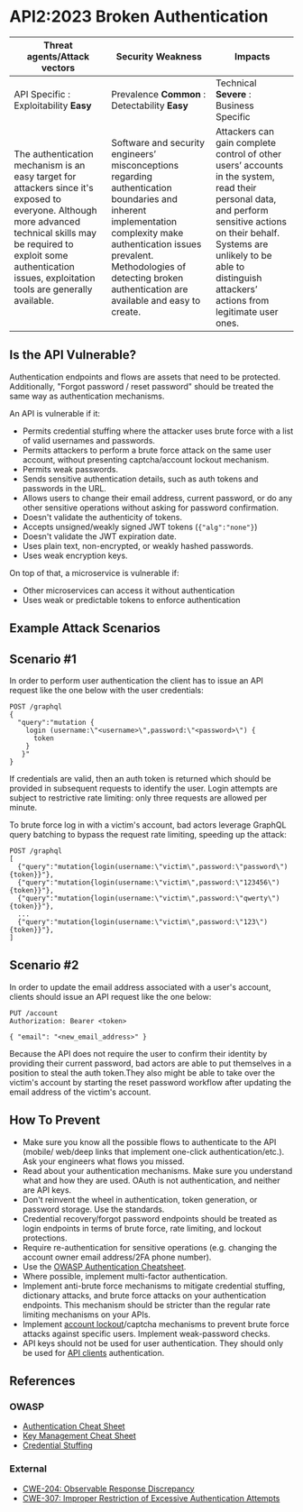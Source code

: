 API2:2023 Broken Authentication
===============================

| Threat agents/Attack vectors | Security Weakness | Impacts |
| - | - | - |
| API Specific : Exploitability **Easy** | Prevalence **Common** : Detectability **Easy** | Technical **Severe** : Business Specific |
| The authentication mechanism is an easy target for attackers since it's exposed to everyone. Although more advanced technical skills may be required to exploit some authentication issues, exploitation tools are generally available. | Software and security engineers’ misconceptions regarding authentication boundaries and inherent implementation complexity make authentication issues prevalent. Methodologies of detecting broken authentication are available and easy to create. | Attackers can gain complete control of other users’ accounts in the system, read their personal data, and perform sensitive actions on their behalf. Systems are unlikely to be able to distinguish attackers’ actions from legitimate user ones. |

## Is the API Vulnerable?

Authentication endpoints and flows are assets that need to be protected. Additionally, "Forgot password / reset password" should be treated the same way
as authentication mechanisms.

An API is vulnerable if it:

* Permits credential stuffing where the attacker uses brute force with a list
  of valid usernames and passwords.
* Permits attackers to perform a brute force attack on the same user account,
  without presenting captcha/account lockout mechanism.
* Permits weak passwords.
* Sends sensitive authentication details, such as auth tokens and passwords in
  the URL.
* Allows users to change their email address, current password, or do any other
  sensitive operations without asking for password confirmation.
* Doesn't validate the authenticity of tokens.
* Accepts unsigned/weakly signed JWT tokens (`{"alg":"none"}`)
* Doesn't validate the JWT expiration date.
* Uses plain text, non-encrypted, or weakly hashed passwords.
* Uses weak encryption keys.

On top of that, a microservice is vulnerable if:

* Other microservices can access it without authentication
* Uses weak or predictable tokens to enforce authentication

## Example Attack Scenarios

## Scenario #1

In order to perform user authentication the client has to issue an API request
like the one below with the user credentials:

```
POST /graphql
{
  "query":"mutation {
    login (username:\"<username>\",password:\"<password>\") {
      token
    }
   }"
}
```

If credentials are valid, then an auth token is returned which should be
provided in subsequent requests to identify the user. Login attempts are
subject to restrictive rate limiting: only three requests are allowed per
minute.

To brute force log in with a victim's account, bad actors leverage GraphQL
query batching to bypass the request rate limiting, speeding up the attack:

```
POST /graphql
[
  {"query":"mutation{login(username:\"victim\",password:\"password\"){token}}"},
  {"query":"mutation{login(username:\"victim\",password:\"123456\"){token}}"},
  {"query":"mutation{login(username:\"victim\",password:\"qwerty\"){token}}"},
  ...
  {"query":"mutation{login(username:\"victim\",password:\"123\"){token}}"},
]
```

## Scenario #2

In order to update the email address associated with a user's account, clients
should issue an API request like the one below:

```
PUT /account
Authorization: Bearer <token>

{ "email": "<new_email_address>" }
```

Because the API does not require the user to confirm their identity by
providing their current password, bad actors are able to put themselves in a
position to steal the auth token.They also might be able to take over the
victim's account by starting the reset password workflow after updating the
email address of the victim's account.

## How To Prevent

* Make sure you know all the possible flows to authenticate to the API
  (mobile/ web/deep links that implement one-click authentication/etc.). Ask
  your engineers what flows you missed.
* Read about your authentication mechanisms. Make sure you understand what and
  how they are used. OAuth is not authentication, and neither are API keys.
* Don't reinvent the wheel in authentication, token generation, or password
  storage. Use the standards.
* Credential recovery/forgot password endpoints should be treated as login
  endpoints in terms of brute force, rate limiting, and lockout protections.
* Require re-authentication for sensitive operations (e.g. changing the account
  owner email address/2FA phone number).
* Use the [OWASP Authentication Cheatsheet][1].
* Where possible, implement multi-factor authentication.
* Implement anti-brute force mechanisms to mitigate credential stuffing,
  dictionary attacks, and brute force attacks on your authentication endpoints.
  This mechanism should be stricter than the regular rate limiting mechanisms
  on your APIs.
* Implement [account lockout][2]/captcha mechanisms to prevent brute force
  attacks against specific users. Implement weak-password checks.
* API keys should not be used for user authentication. They should only be used
  for [API clients][3] authentication.

## References

### OWASP

* [Authentication Cheat Sheet][1]
* [Key Management Cheat Sheet][4]
* [Credential Stuffing][5]

### External

* [CWE-204: Observable Response Discrepancy][6]
* [CWE-307: Improper Restriction of Excessive Authentication Attempts][7]

[1]: https://cheatsheetseries.owasp.org/cheatsheets/Authentication_Cheat_Sheet.html
[2]: https://owasp.org/www-project-web-security-testing-guide/latest/4-Web_Application_Security_Testing/04-Authentication_Testing/03-Testing_for_Weak_Lock_Out_Mechanism(OTG-AUTHN-003)
[3]: https://cloud.google.com/endpoints/docs/openapi/when-why-api-key
[4]: https://cheatsheetseries.owasp.org/cheatsheets/Key_Management_Cheat_Sheet.html
[5]: https://owasp.org/www-community/attacks/Credential_stuffing
[6]: https://cwe.mitre.org/data/definitions/204.html
[7]: https://cwe.mitre.org/data/definitions/307.html
